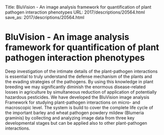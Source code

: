 Title: BluVision - An image analysis framework for quantification of plant pathogen interaction phenotypes
URL: 2017/descriptions/20564.html
save_as: 2017/descriptions/20564.html

# BluVision - An image analysis framework for quantification of plant pathogen interaction phenotypes

Deep investigation of the intimate details of the plant-pathogen interactions is essential to truly understand the defense mechanism of the plants and the evading strategies of the pathogens. By using this knowledge in plant breeding we may significantly diminish the enormous disease-related losses in agriculture by simultaneous reduction of application of potentially hazardous pesticides. 
We have developed the BluVision image analysis Framework for studying plant-pathogen interactions on micro- and macroscopic level. The system is build to cover the complete life cycle of the important barley and wheat pathogen powdery mildew (Blumeria graminis) by collecting and analyzing image data from three key developmental stages but can be applied also to other plant-pathogen interactions.

